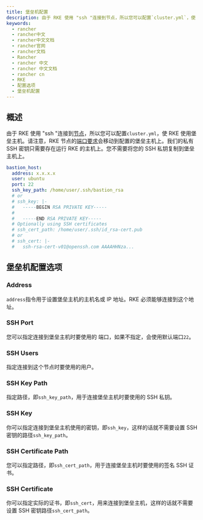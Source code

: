 ```yaml
---
title: 堡垒机配置
description: 由于 RKE 使用 "ssh "连接到节点，所以您可以配置`cluster.yml`，使 RKE 使用堡垒主机。请注意，RKE 节点的端口要求会移动到配置的堡垒主机上。我们的私有 SSH 密钥只需要存在运行 RKE 的主机上。您不需要将您的 SSH 私钥复制到堡垒主机上。
keywords:
  - rancher
  - rancher中文
  - rancher中文文档
  - rancher官网
  - rancher文档
  - Rancher
  - rancher 中文
  - rancher 中文文档
  - rancher cn
  - RKE
  - 配置选项
  - 堡垒机配置
---
```


## 概述

由于 RKE 使用 "ssh "连接到[节点](/docs/rke/config-options/nodes/)，所以您可以配置`cluster.yml`，使 RKE 使用堡垒主机。请注意，RKE 节点的[端口要求](/docs/rke/os/)会移动到配置的堡垒主机上。我们的私有 SSH 密钥只需要存在运行 RKE 的主机上。您不需要将您的 SSH 私钥复制到堡垒主机上。

```yaml
bastion_host:
  address: x.x.x.x
  user: ubuntu
  port: 22
  ssh_key_path: /home/user/.ssh/bastion_rsa
  # or
  # ssh_key: |-
  #   -----BEGIN RSA PRIVATE KEY-----
  #
  #   -----END RSA PRIVATE KEY-----
  # Optionally using SSH certificates
  # ssh_cert_path: /home/user/.ssh/id_rsa-cert.pub
  # or
  # ssh_cert: |-
  #   ssh-rsa-cert-v01@openssh.com AAAAHHNza...
```

## 堡垒机配置选项

### Address

`address`指令用于设置堡垒主机的主机名或 IP 地址。RKE 必须能够连接到这个地址。

### SSH Port

您可以指定连接到堡垒主机时要使用的 端口，如果不指定，会使用默认端口`22`。

### SSH Users

指定连接到这个节点时要使用的用户。

### SSH Key Path

指定路径，即`ssh_key_path`，用于连接堡垒主机时要使用的 SSH 私钥。

### SSH Key

你可以指定连接到堡垒主机使用的密钥，即`ssh_key`，这样的话就不需要设置 SSH 密钥的路径`ssh_key_path`。

### SSH Certificate Path

您可以指定路径，即`ssh_cert_path`，用于连接堡垒主机时要使用的签名 SSH 证书。

### SSH Certificate

你可以指定实际的证书，即`ssh_cert`，用来连接到堡垒主机，这样的话就不需要设置 SSH 密钥路径`ssh_cert_path`。
